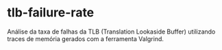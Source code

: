 # tlb-failure-rate
Análise da taxa de falhas da TLB (Translation Lookaside Buffer) utilizando traces de memória gerados com a ferramenta Valgrind.

